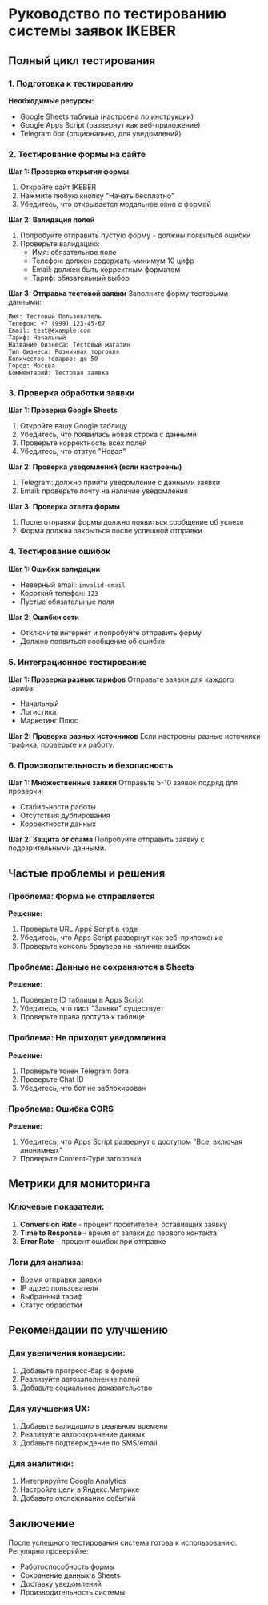 # Руководство по тестированию системы заявок IKEBER

## Полный цикл тестирования

### 1. Подготовка к тестированию

**Необходимые ресурсы:**
- Google Sheets таблица (настроена по инструкции)
- Google Apps Script (развернут как веб-приложение)
- Telegram бот (опционально, для уведомлений)

### 2. Тестирование формы на сайте

**Шаг 1: Проверка открытия формы**
1. Откройте сайт IKEBER
2. Нажмите любую кнопку "Начать бесплатно"
3. Убедитесь, что открывается модальное окно с формой

**Шаг 2: Валидация полей**
1. Попробуйте отправить пустую форму - должны появиться ошибки
2. Проверьте валидацию:
   - Имя: обязательное поле
   - Телефон: должен содержать минимум 10 цифр
   - Email: должен быть корректным форматом
   - Тариф: обязательный выбор

**Шаг 3: Отправка тестовой заявки**
Заполните форму тестовыми данными:
```
Имя: Тестовый Пользователь
Телефон: +7 (999) 123-45-67
Email: test@example.com
Тариф: Начальный
Название бизнеса: Тестовый магазин
Тип бизнеса: Розничная торговля
Количество товаров: до 50
Город: Москва
Комментарий: Тестовая заявка
```

### 3. Проверка обработки заявки

**Шаг 1: Проверка Google Sheets**
1. Откройте вашу Google таблицу
2. Убедитесь, что появилась новая строка с данными
3. Проверьте корректность всех полей
4. Убедитесь, что статус "Новая"

**Шаг 2: Проверка уведомлений (если настроены)**
1. Telegram: должно прийти уведомление с данными заявки
2. Email: проверьте почту на наличие уведомления

**Шаг 3: Проверка ответа формы**
1. После отправки формы должно появиться сообщение об успехе
2. Форма должна закрыться после успешной отправки

### 4. Тестирование ошибок

**Шаг 1: Ошибки валидации**
- Неверный email: `invalid-email`
- Короткий телефон: `123`
- Пустые обязательные поля

**Шаг 2: Ошибки сети**
- Отключите интернет и попробуйте отправить форму
- Должно появиться сообщение об ошибке

### 5. Интеграционное тестирование

**Шаг 1: Проверка разных тарифов**
Отправьте заявки для каждого тарифа:
- Начальный
- Логистика  
- Маркетинг Плюс

**Шаг 2: Проверка разных источников**
Если настроены разные источники трафика, проверьте их работу.

### 6. Производительность и безопасность

**Шаг 1: Множественные заявки**
Отправьте 5-10 заявок подряд для проверки:
- Стабильности работы
- Отсутствия дублирования
- Корректности данных

**Шаг 2: Защита от спама**
Попробуйте отправить заявку с подозрительными данными.

## Частые проблемы и решения

### Проблема: Форма не отправляется
**Решение:**
1. Проверьте URL Apps Script в коде
2. Убедитесь, что Apps Script развернут как веб-приложение
3. Проверьте консоль браузера на наличие ошибок

### Проблема: Данные не сохраняются в Sheets
**Решение:**
1. Проверьте ID таблицы в Apps Script
2. Убедитесь, что лист "Заявки" существует
3. Проверьте права доступа к таблице

### Проблема: Не приходят уведомления
**Решение:**
1. Проверьте токен Telegram бота
2. Проверьте Chat ID
3. Убедитесь, что бот не заблокирован

### Проблема: Ошибка CORS
**Решение:**
1. Убедитесь, что Apps Script развернут с доступом "Все, включая анонимных"
2. Проверьте Content-Type заголовки

## Метрики для мониторинга

### Ключевые показатели:
1. **Conversion Rate** - процент посетителей, оставивших заявку
2. **Time to Response** - время от заявки до первого контакта
3. **Error Rate** - процент ошибок при отправке

### Логи для анализа:
- Время отправки заявки
- IP адрес пользователя
- Выбранный тариф
- Статус обработки

## Рекомендации по улучшению

### Для увеличения конверсии:
1. Добавьте прогресс-бар в форме
2. Реализуйте автозаполнение полей
3. Добавьте социальное доказательство

### Для улучшения UX:
1. Добавьте валидацию в реальном времени
2. Реализуйте автосохранение данных
3. Добавьте подтверждение по SMS/email

### Для аналитики:
1. Интегрируйте Google Analytics
2. Настройте цели в Яндекс.Метрике
3. Добавьте отслеживание событий

## Заключение

После успешного тестирования система готова к использованию. Регулярно проверяйте:
- Работоспособность формы
- Сохранение данных в Sheets
- Доставку уведомлений
- Производительность системы